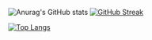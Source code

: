 ![Anurag's GitHub stats](https://github-readme-stats.vercel.app/api?username=username&show_icons=true&theme=transparent)
<a href="https://git.io/streak-stats"><img src="https://github-readme-streak-stats.herokuapp.com?user=username&theme=tokyonight" alt="GitHub Streak" /></a>

[![Top Langs](https://github-readme-stats.vercel.app/api/top-langs/?username=username&theme=transparent)](https://github.com/falydra/github-readme-stats)

